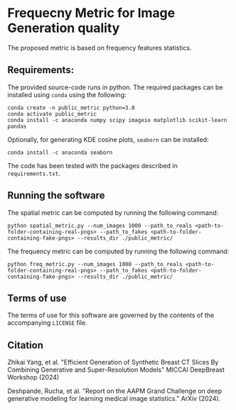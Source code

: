 # Frequecny Metric for Image Generation quality


The proposed metric is based on frequency features statistics. 

## Requirements:
The provided source-code runs in python. The required packages can be installed using `conda` using the following:

```
conda create -n public_metric python=3.8
conda activate public_metric
conda install -c anaconda numpy scipy imageio matplotlib scikit-learn pandas
```

Optionally, for generating KDE cosine plots, `seaborn` can be installed:
```
conda install -c anaconda seaborn
```
The code has been tested with the packages described in `requirements.txt`.

## Running the software
The spatial metric can be computed by running the following command:
```
python spatial_metric.py --num_images 1000 --path_to_reals <path-to-folder-containing-real-pngs> --path_to_fakes <path-to-folder-containing-fake-pngs> --results_dir ./public_metric/
```


The frequency metric can be computed by running the following command:
```
python freq_metric.py --num_images 1000 --path_to_reals <path-to-folder-containing-real-pngs> --path_to_fakes <path-to-folder-containing-fake-pngs> --results_dir ./public_metric/
```




## Terms of use
The terms of use for this software are governed by the contents of the accompanying `LICENSE` file.



## Citation
Zhikai Yang, et al. "Efficient Generation of Synthetic Breast CT Slices By Combining Generative and Super-Resolution Models" MICCAI DeepBreast Workshop (2024)

Deshpande, Rucha, et al. "Report on the AAPM Grand Challenge on deep generative modeling for learning medical image statistics." ArXiv (2024).
